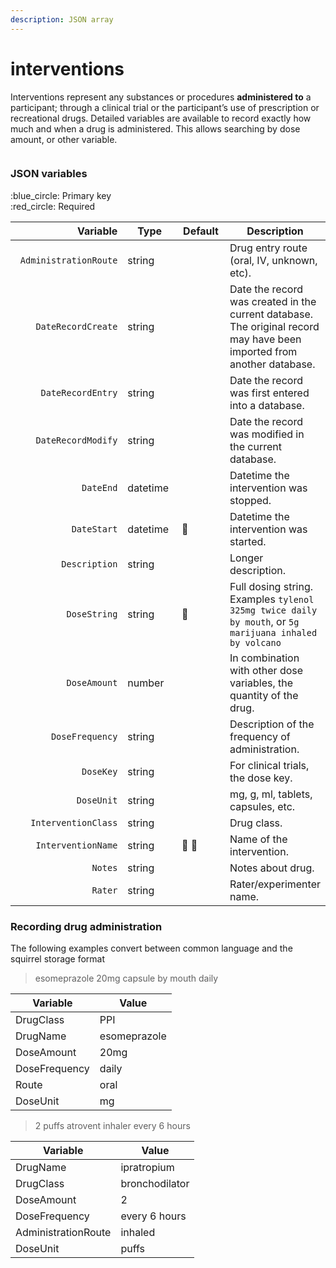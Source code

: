 ```yaml
---
description: JSON array
---
```


# interventions

Interventions represent any substances or procedures **administered to** a participant; through a clinical trial or the participant’s use of prescription or recreational drugs. Detailed variables are available to record exactly how much and when a drug is administered. This allows searching by dose amount, or other variable.

<figure><img src="https://mermaid.ink/img/pako:eNqVlEFvgjAUx78KqTGBBBazuAtLPG2XZdmSeVu4POlDOoGStmwS43dfSykKelAO9P3b37-vfU85kJRTJDHZCqhz7_0rqTz9CM6V_7b-_OiiIIpWFBT45hU8nxA9X0O6gy36_ThdZTUWrELpD9GEwH2NgpVYKemfxRPKJI4oSxXjFYjWn-jAwt1stNoK3tRQQdFKnbhTnpNu3x6VzeYHU53aBW7dacOohjK9UT9eIfhGovgFcxjpn4srLKuUXtZX7OCRGmibyKTW5TCZu-Fy2V6KSd8FDpnPrSV6MA0SUMqMFaZHJnTQJWqKYkA5avR8ftYXg52khU_a6yYC5xt63p2jF9bj1MThLmIMLrYGp0aG4QqqLdAbjm-YIp5lWRbqagm-w4iCzEEIaOPHsWmU5R7jpAr3WEeluMU4sQ8dvcVrPaMf2mDDp8UitMZ4tlwu-zj6Y1Tl8bLek5CUKEpgVH8iDmbDhKgcS0xIrEOKGTSFSkhSHTXa1LoF-EqZ4oLEGRQSQwKN4uu2SkmsRIMOemGgvzjlQOn_6zfnTh__AT_IlIw?type=png" alt=""><figcaption></figcaption></figure>

### JSON variables

:blue\_circle: Primary key\
:red\_circle: Required

<table data-full-width="true"><thead><tr><th width="240" align="right">Variable</th><th width="120">Type</th><th width="102">Default</th><th>Description</th></tr></thead><tbody><tr><td align="right"><code>AdministrationRoute</code></td><td>string</td><td></td><td>Drug entry route (oral, IV, unknown, etc).</td></tr><tr><td align="right"><code>DateRecordCreate</code></td><td>string</td><td></td><td>Date the record was created in the current database. The original record may have been imported from another database.</td></tr><tr><td align="right"><code>DateRecordEntry</code></td><td>string</td><td></td><td>Date the record was first entered into a database.</td></tr><tr><td align="right"><code>DateRecordModify</code></td><td>string</td><td></td><td>Date the record was modified in the current database.</td></tr><tr><td align="right"><code>DateEnd</code></td><td>datetime</td><td></td><td>Datetime the intervention was stopped.</td></tr><tr><td align="right"><code>DateStart</code></td><td>datetime</td><td><span data-gb-custom-inline data-tag="emoji" data-code="1f534">🔴</span></td><td>Datetime the intervention was started.</td></tr><tr><td align="right"><code>Description</code></td><td>string</td><td></td><td>Longer description.</td></tr><tr><td align="right"><code>DoseString</code></td><td>string</td><td><span data-gb-custom-inline data-tag="emoji" data-code="1f534">🔴</span></td><td>Full dosing string. Examples <code>tylenol 325mg twice daily by mouth</code>, or <code>5g marijuana inhaled by volcano</code></td></tr><tr><td align="right"><code>DoseAmount</code></td><td>number</td><td></td><td>In combination with other dose variables, the quantity of the drug.</td></tr><tr><td align="right"><code>DoseFrequency</code></td><td>string</td><td></td><td>Description of the frequency of administration.</td></tr><tr><td align="right"><code>DoseKey</code></td><td>string</td><td></td><td>For clinical trials, the dose key.</td></tr><tr><td align="right"><code>DoseUnit</code></td><td>string</td><td></td><td>mg, g, ml, tablets, capsules, etc.</td></tr><tr><td align="right"><code>InterventionClass</code></td><td>string</td><td></td><td>Drug class.</td></tr><tr><td align="right"><code>InterventionName</code></td><td>string</td><td><span data-gb-custom-inline data-tag="emoji" data-code="1f534">🔴</span> <span data-gb-custom-inline data-tag="emoji" data-code="1f535">🔵</span></td><td>Name of the intervention.</td></tr><tr><td align="right"><code>Notes</code></td><td>string</td><td></td><td>Notes about drug.</td></tr><tr><td align="right"><code>Rater</code></td><td>string</td><td></td><td>Rater/experimenter name.</td></tr></tbody></table>

### Recording drug administration

The following examples convert between common language and the squirrel storage format

> esomeprazole 20mg capsule by mouth daily



| Variable      | Value        |
| ------------- | ------------ |
| DrugClass     | PPI          |
| DrugName      | esomeprazole |
| DoseAmount    | 20mg         |
| DoseFrequency | daily        |
| Route         | oral         |
| DoseUnit      | mg           |



> 2 puffs atrovent inhaler every 6 hours



| Variable            | Value          |
| ------------------- | -------------- |
| DrugName            | ipratropium    |
| DrugClass           | bronchodilator |
| DoseAmount          | 2              |
| DoseFrequency       | every 6 hours  |
| AdministrationRoute | inhaled        |
| DoseUnit            | puffs          |

